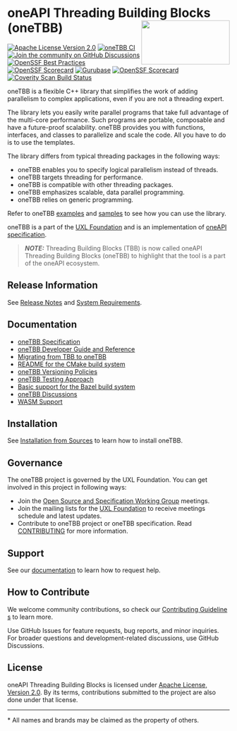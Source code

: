 # oneAPI Threading Building Blocks (oneTBB) <img align="right" width="200" height="100" src="https://raw.githubusercontent.com/uxlfoundation/artwork/e98f1a7a3d305c582d02c5f532e41487b710d470/foundation/uxl-foundation-logo-horizontal-color.svg">
[![Apache License Version 2.0](https://img.shields.io/badge/license-Apache_2.0-green.svg)](LICENSE.txt) [![oneTBB CI](https://github.com/uxlfoundation/oneTBB/actions/workflows/ci.yml/badge.svg)](https://github.com/uxlfoundation/oneTBB/actions/workflows/ci.yml?query=branch%3Amaster)
[![Join the community on GitHub Discussions](https://badgen.net/badge/join%20the%20discussion/on%20github/blue?icon=github)](https://github.com/uxlfoundation/oneTBB/discussions)
[![OpenSSF Best Practices](https://www.bestpractices.dev/projects/9125/badge)](https://www.bestpractices.dev/projects/9125)
[![OpenSSF Scorecard](https://api.securityscorecards.dev/projects/github.com/uxlfoundation/oneTBB/badge)](https://securityscorecards.dev/viewer/?uri=github.com/uxlfoundation/oneTBB)
[![Gurubase](https://img.shields.io/badge/Gurubase-Ask%20oneTBB%20Guru-006BFF)](https://gurubase.io/g/onetbb)
[![OpenSSF Scorecard](https://api.securityscorecards.dev/projects/github.com/oneapi-src/oneTBB/badge)](https://securityscorecards.dev/viewer/?uri=github.com/oneapi-src/oneTBB)
[![Coverity Scan Build Status](https://img.shields.io/coverity/scan/30373.svg)](https://scan.coverity.com/projects/oneapi-src-onetbb)

oneTBB is a flexible C++ library that simplifies the work of adding parallelism
to complex applications, even if you are not a threading expert.  

The library lets you easily write parallel programs that take full advantage of the multi-core performance. Such programs are portable, 
composable and have a future-proof scalability. oneTBB provides you with functions, interfaces, and classes to parallelize and scale the code.
All you have to do is to use the templates. 

The library differs from typical threading packages in the following ways:
* oneTBB enables you to specify logical parallelism instead of threads.
* oneTBB targets threading for performance.
* oneTBB is compatible with other threading packages.
* oneTBB emphasizes scalable, data parallel programming.
* oneTBB relies on generic programming.


Refer to oneTBB [examples](examples) and [samples](https://github.com/oneapi-src/oneAPI-samples/tree/master/Libraries/oneTBB) to see how you can use the library.

oneTBB is a part of the [UXL Foundation](http://www.uxlfoundation.org) and is an implementation of [oneAPI specification](https://oneapi.io).

> **_NOTE:_** Threading Building Blocks (TBB) is now called oneAPI Threading Building Blocks (oneTBB) to highlight that the tool is a part of the oneAPI ecosystem.

## Release Information

See [Release Notes](RELEASE_NOTES.md) and [System Requirements](SYSTEM_REQUIREMENTS.md).

## Documentation
* [oneTBB Specification](https://oneapi-spec.uxlfoundation.org/specifications/oneapi/latest/elements/onetbb/source/nested-index)
* [oneTBB Developer Guide and Reference](https://uxlfoundation.github.io/oneTBB)
* [Migrating from TBB to oneTBB](https://uxlfoundation.github.io/oneTBB/main/tbb_userguide/Migration_Guide.html)
* [README for the CMake build system](cmake/README.md)
* [oneTBB Versioning Policies](VERSIONING.md)
* [oneTBB Testing Approach](https://uxlfoundation.github.io/oneTBB/main/intro/testing_approach.html)
* [Basic support for the Bazel build system](Bazel.md)
* [oneTBB Discussions](https://github.com/uxlfoundation/oneTBB/discussions)
* [WASM Support](WASM_Support.md)

## Installation 
See [Installation from Sources](INSTALL.md) to learn how to install oneTBB. 

## Governance

The oneTBB project is governed by the UXL Foundation.
You can get involved in this project in following ways:
* Join the [Open Source and Specification Working Group](https://github.com/uxlfoundation/foundation/tree/main?tab=readme-ov-file#working-groups) meetings.
* Join the mailing lists for the [UXL Foundation](https://lists.uxlfoundation.org/g/main/subgroups) to receive meetings schedule and latest updates.
* Contribute to oneTBB project or oneTBB specification. Read [CONTRIBUTING](./CONTRIBUTING.md) for more information.

## Support
See our [documentation](./SUPPORT.md) to learn how to request help.

## How to Contribute
We welcome community contributions, so check our [Contributing Guidelines](CONTRIBUTING.md)
to learn more.

Use GitHub Issues for feature requests, bug reports, and minor inquiries. For broader questions and development-related discussions, use GitHub Discussions.

## License
oneAPI Threading Building Blocks is licensed under [Apache License, Version 2.0](LICENSE.txt).
By its terms, contributions submitted to the project are also done under that license.

------------------------------------------------------------------------
\* All names and brands may be claimed as the property of others.
